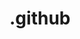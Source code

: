 # .github
<meta name="google-site-verification" content="aOTgwk5O3G-zRDpTErpwMMHRcKdymFvDqa43kvzV8mg" />
